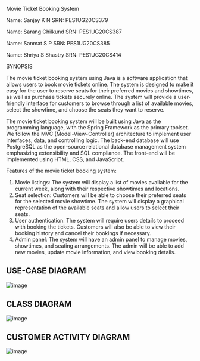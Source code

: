 Movie Ticket Booking System

Name: Sanjay K N SRN: PES1UG20CS379

Name: Sarang Chilkund SRN: PES1UG20CS387

Name: Sanmat S P SRN: PES1UG20CS385

Name: Shriya S Shastry SRN: PES1UG20CS414


SYNOPSIS 

The movie ticket booking system using Java is a software application that allows users to book movie tickets online. The system is designed to make it easy for the user to reserve seats for their preferred movies and showtimes, as well as purchase tickets securely online. The system will provide a user-friendly interface for customers to browse through a list of available movies, select the showtime, and choose the seats they want to reserve.

The movie ticket booking system will be built using Java as the programming language, with the Spring Framework as the primary toolset.
We follow the MVC (Model-View-Controller) architecture to implement user interfaces, data, and controlling logic. The back-end database will use PostgreSQL as the open-source relational database management system emphasizing extensibility and SQL compliance. The front-end will be implemented using HTML, CSS, and JavaScript.




Features of the movie ticket booking system:

1.	Movie listings: The system will display a list of movies available for the current week, along with their respective showtimes and locations.
2.	Seat selection: Customers will be able to choose their preferred seats for the selected movie showtime. The system will display a graphical representation of the available seats and allow users to select their seats.
3.	User authentication: The system will require users details to proceed with booking the tickets. Customers will also be able to view their booking history and cancel their bookings if necessary.    
4.	Admin panel: The system will have an admin panel to manage movies, showtimes, and seating arrangements. The admin will be able to add new movies, update movie information, and view booking details.


## USE-CASE DIAGRAM
![image](https://user-images.githubusercontent.com/87925123/234793730-6c19d85b-751d-48b6-82dc-6c0e1a1cdfe5.png)

## CLASS DIAGRAM
![image](https://user-images.githubusercontent.com/87925123/234793817-c3a2540c-120e-457f-959a-b32f23420a5b.png)

## CUSTOMER ACTIVITY DIAGRAM
![image](https://user-images.githubusercontent.com/87925123/234793924-9bda7858-68e4-44ce-b123-6385b88c3209.png)
